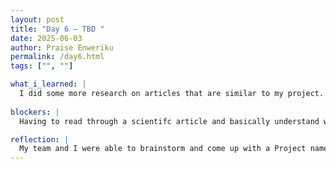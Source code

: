 ```yaml
---
layout: post
title: "Day 6 – TBD "
date: 2025-06-03
author: Praise Enweriku
permalink: /day6.html
tags: ["", ""]

what_i_learned: |
  I did some more research on articles that are similar to my project. The article was about water quality assssment using an AI-integrated sensor system and spectroscopic analysis for real-time monitoring. The study addressed global water pollution and scarcity by demonstrating how machine learning models like Random Forest, SVM, and Neural Networks can accurately classify water samples as clean, contaminated, or UV-disinfected. 
  
blockers: |
  Having to read through a scientifc article and basically understand what its about and put it in my own words is something i am still struggled with.

reflection: |
  My team and I were able to brainstorm and come up with a Project name and a logo. I also had to come out and present basically what I got from my research. Presenting helped me get a little bit more comfortable with public speaking and i believe before the end of the program i would have overcame my fear of public speaking.
---
```

